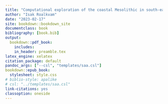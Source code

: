 ```yaml
--- 
title: "Computational exploration of the coastal Mesolithic in south-eastern Norway"
author: "Isak Roalkvam"
date: "2023-02-17"
site: bookdown::bookdown_site
documentclass: book
bibliography: [book.bib]
output:
  bookdown::pdf_book:
    includes:
    in_header: preamble.tex
latex_engine: xelatex
citation_package: default
pandoc_args: ["--csl", "templates/saa.csl"]
bookdown::epub_book:
  stylesheet: style.css
# biblio-style: apalike
# csl: "../templates/saa.csl"
link-citations: yes
classoption: oneside
---
```

